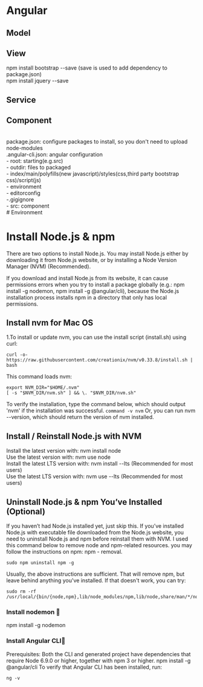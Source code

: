 
# Angular

## Model
## View
npm install bootstrap --save (save is used to add dependency to package.json)</br>
npm install jquery --save</br>

## Service
## Component

</br>
package.json: configure packages to install, so you don't need to upload node-modules </br>
.angular-cli.json: angular configuration</br>
- root: starting(e.g.src)</br>
- outdir: files to packaged</br>
- index/main/polyfills(new javascript)/styles(css,third party bootstrap css)/script(js) </br>
- environment </br>
- editorconfig </br>
-.gigignore </br>
- src: component




</br>
# Environment

# Install Node.js & npm
There are two options to install Node.js. You may install Node.js either by downloading it from Node.js website, or by installing a Node Version Manager (NVM) (Recommended). 

If you download and install Node.js from its website, it can cause permissions errors when you try to install a package globally (e.g.: npm install -g nodemon, npm install -g @angular/cli), because the Node.js installation process installs npm in a directory that only has local permissions. 

## Install nvm for Mac OS
1.To install or update nvm, you can use the install script (install.sh) using curl:
```
curl -o- https://raw.githubusercontent.com/creationix/nvm/v0.33.8/install.sh | bash
```
This command loads nvm: 
```
export NVM_DIR="$HOME/.nvm"
[ -s "$NVM_DIR/nvm.sh" ] && \. "$NVM_DIR/nvm.sh"
```
To verify the installation, type the command below, which should output 'nvm' if the installation was successful. 
```command -v nvm```
Or, you can run nvm --version, which should return the version of nvm installed.

## Install / Reinstall Node.js with NVM
Install the latest version with: nvm install node</br>
Use the latest version with: nvm use node</br>
Install the latest LTS version with: nvm install --lts (Recommended for most users)</br>
Use the latest LTS version with: nvm use --lts (Recommended for most users)</br>

## Uninstall Node.js & npm You’ve Installed (Optional)
If you haven’t had Node.js installed yet, just skip this. If you’ve installed Node.js with executable file downloaded from the Node.js website, you need to uninstall Node.js and npm before reinstall them with NVM. 
I used this command below to remove node and npm-related resources.  you may follow the instructions on npm: npm - removal. 
```
sudo npm uninstall npm -g
```
Usually, the above instructions are sufficient. That will remove npm, but leave behind anything you've installed. If that doesn't work, you can try:
```
sudo rm -rf /usr/local/{bin/{node,npm},lib/node_modules/npm,lib/node,share/man/*/node.*}
```
### Install nodemon 🔗
npm install -g nodemon

### Install Angular CLI🔗
Prerequisites: Both the CLI and generated project have dependencies that require Node 6.9.0 or higher, together with npm 3 or higher.
npm install -g @angular/cli
To verify that Angular CLI has been installed, run: 
```
ng -v
```
